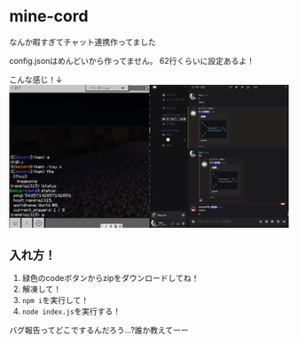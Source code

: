 # mine-cord
なんか暇すぎてチャット連携作ってました

config.jsonはめんどいから作ってません。
62行くらいに設定あるよ！

こんな感じ！↓
![画像](image/image1.png)

## 入れ方！
1. 緑色のcodeボタンからzipをダウンロードしてね！
2. 解凍して！
3. ```npm i```を実行して！
4. ```node index.js```を実行する！


バグ報告ってどこでするんだろう...?誰か教えてーー
